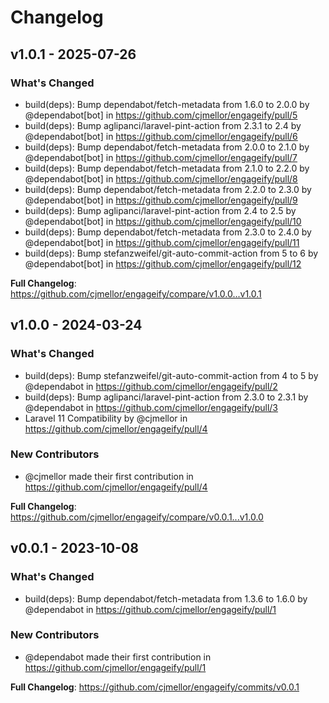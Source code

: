 # Changelog

## v1.0.1 - 2025-07-26

### What's Changed

* build(deps): Bump dependabot/fetch-metadata from 1.6.0 to 2.0.0 by @dependabot[bot] in https://github.com/cjmellor/engageify/pull/5
* build(deps): Bump aglipanci/laravel-pint-action from 2.3.1 to 2.4 by @dependabot[bot] in https://github.com/cjmellor/engageify/pull/6
* build(deps): Bump dependabot/fetch-metadata from 2.0.0 to 2.1.0 by @dependabot[bot] in https://github.com/cjmellor/engageify/pull/7
* build(deps): Bump dependabot/fetch-metadata from 2.1.0 to 2.2.0 by @dependabot[bot] in https://github.com/cjmellor/engageify/pull/8
* build(deps): Bump dependabot/fetch-metadata from 2.2.0 to 2.3.0 by @dependabot[bot] in https://github.com/cjmellor/engageify/pull/9
* build(deps): Bump aglipanci/laravel-pint-action from 2.4 to 2.5 by @dependabot[bot] in https://github.com/cjmellor/engageify/pull/10
* build(deps): Bump dependabot/fetch-metadata from 2.3.0 to 2.4.0 by @dependabot[bot] in https://github.com/cjmellor/engageify/pull/11
* build(deps): Bump stefanzweifel/git-auto-commit-action from 5 to 6 by @dependabot[bot] in https://github.com/cjmellor/engageify/pull/12

**Full Changelog**: https://github.com/cjmellor/engageify/compare/v1.0.0...v1.0.1

## v1.0.0 - 2024-03-24

### What's Changed

* build(deps): Bump stefanzweifel/git-auto-commit-action from 4 to 5 by @dependabot in https://github.com/cjmellor/engageify/pull/2
* build(deps): Bump aglipanci/laravel-pint-action from 2.3.0 to 2.3.1 by @dependabot in https://github.com/cjmellor/engageify/pull/3
* Laravel 11 Compatibility by @cjmellor in https://github.com/cjmellor/engageify/pull/4

### New Contributors

* @cjmellor made their first contribution in https://github.com/cjmellor/engageify/pull/4

**Full Changelog**: https://github.com/cjmellor/engageify/compare/v0.0.1...v1.0.0

## v0.0.1 - 2023-10-08

### What's Changed

- build(deps): Bump dependabot/fetch-metadata from 1.3.6 to 1.6.0 by @dependabot in https://github.com/cjmellor/engageify/pull/1

### New Contributors

- @dependabot made their first contribution in https://github.com/cjmellor/engageify/pull/1

**Full Changelog**: https://github.com/cjmellor/engageify/commits/v0.0.1
